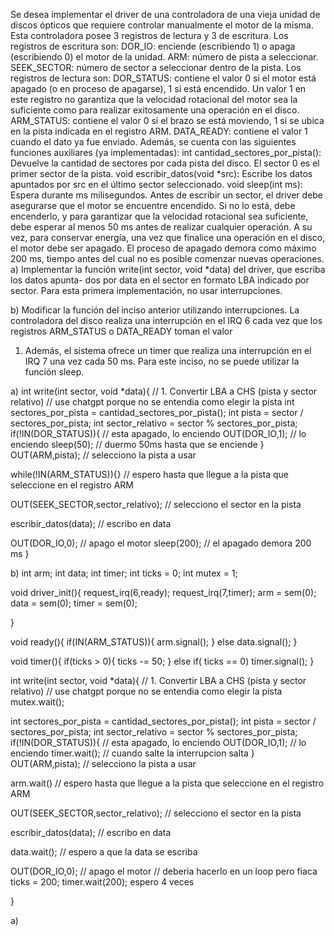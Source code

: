 Se desea implementar el driver de una controladora de una vieja unidad de discos ópticos que
requiere controlar manualmente el motor de la misma. Esta controladora posee 3 registros de lectura
y 3 de escritura. Los registros de escritura son:
DOR_IO: enciende (escribiendo 1) o apaga (escribiendo 0) el motor de la unidad.
ARM: número de pista a seleccionar.
SEEK_SECTOR: número de sector a seleccionar dentro de la pista.
Los registros de lectura son:
DOR_STATUS: contiene el valor 0 si el motor está apagado (o en proceso de apagarse), 1 si está
encendido. Un valor 1 en este registro no garantiza que la velocidad rotacional del motor sea la
suficiente como para realizar exitosamente una operación en el disco.
ARM_STATUS: contiene el valor 0 si el brazo se está moviendo, 1 si se ubica en la pista indicada
en el registro ARM.
DATA_READY: contiene el valor 1 cuando el dato ya fue enviado.
Además, se cuenta con las siguientes funciones auxiliares (ya implementadas):
int cantidad_sectores_por_pista(): Devuelve la cantidad de sectores por cada pista del
disco. El sector 0 es el primer sector de la pista.
void escribir_datos(void *src): Escribe los datos apuntados por src en el último sector
seleccionado.
void sleep(int ms): Espera durante ms milisegundos.
Antes de escribir un sector, el driver debe asegurarse que el motor se encuentre encendido. Si no
lo está, debe encenderlo, y para garantizar que la velocidad rotacional sea suficiente, debe esperar
al menos 50 ms antes de realizar cualquier operación. A su vez, para conservar energía, una vez que
finalice una operación en el disco, el motor debe ser apagado. El proceso de apagado demora como
máximo 200 ms, tiempo antes del cual no es posible comenzar nuevas operaciones.
a) Implementar la función write(int sector, void *data) del driver, que escriba los datos apunta-
dos por data en el sector en formato LBA indicado por sector. Para esta primera implementación,
no usar interrupciones.

b) Modificar la función del inciso anterior utilizando interrupciones. La controladora del disco realiza
una interrupción en el IRQ 6 cada vez que los registros ARM_STATUS o DATA_READY toman el valor
1. Además, el sistema ofrece un timer que realiza una interrupción en el IRQ 7 una vez cada 50
ms. Para este inciso, no se puede utilizar la función sleep.

a)
int write(int sector, void *data){
  // 1. Convertir LBA a CHS (pista y sector relativo)
  // use chatgpt porque no se entendia como elegir la pista
  int sectores_por_pista = cantidad_sectores_por_pista();
  int pista = sector / sectores_por_pista;
  int sector_relativo = sector % sectores_por_pista;
  if(!IN(DOR_STATUS)){ 
  // esta apagado, lo enciendo
    OUT(DOR_IO,1); // lo enciendo
    sleep(50); // duermo 50ms hasta que se enciende
  }
  OUT(ARM,pista); // selecciono la pista a usar
  
  while(!IN(ARM_STATUS)){} // espero hasta que llegue a la pista que seleccione en el registro ARM
  
  OUT(SEEK_SECTOR,sector_relativo); // selecciono el sector en la pista

  escribir_datos(data); // escribo en data

  OUT(DOR_IO,0); // apago el motor
  sleep(200); // el apagado demora 200 ms
}


b)
int arm;
int data;
int timer;
int ticks = 0;
int mutex = 1;

void driver_init(){
  request_irq(6,ready);
  request_irq(7,timer);
  arm = sem(0);
  data = sem(0);
  timer = sem(0);
  
}

void ready(){
  if(IN(ARM_STATUS)){
    arm.signal();
  }
  else
   data.signal(); 
}


void timer(){
  if(ticks > 0){
    ticks -= 50;
  }
  else if( ticks == 0)
    timer.signal();
}

int write(int sector, void *data){
  // 1. Convertir LBA a CHS (pista y sector relativo)
  // use chatgpt porque no se entendia como elegir la pista
  mutex.wait();
  
  int sectores_por_pista = cantidad_sectores_por_pista();
  int pista = sector / sectores_por_pista;
  int sector_relativo = sector % sectores_por_pista;
  if(!IN(DOR_STATUS)){ 
  // esta apagado, lo enciendo
    OUT(DOR_IO,1); // lo enciendo
    timer.wait(); // cuando salte la interrupcion salta
  }
  OUT(ARM,pista); // selecciono la pista a usar
  
  arm.wait() // espero hasta que llegue a la pista que seleccione en el registro ARM
  
  OUT(SEEK_SECTOR,sector_relativo); // selecciono el sector en la pista

  escribir_datos(data); // escribo en data

  data.wait(); // espero a que la data se escriba
  
  OUT(DOR_IO,0); // apago el motor
  // deberia hacerlo en un loop pero fiaca
  ticks = 200;
  timer.wait(200); espero 4 veces
  
}


a)
